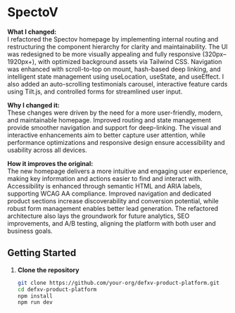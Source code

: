 # SpectoV

**What I changed:**  
I refactored the Spectov homepage by implementing internal routing and restructuring the component hierarchy for clarity and maintainability. The UI was redesigned to be more visually appealing and fully responsive (320px–1920px+), with optimized background assets via Tailwind CSS. Navigation was enhanced with scroll-to-top on mount, hash-based deep linking, and intelligent state management using useLocation, useState, and useEffect. I also added an auto-scrolling testimonials carousel, interactive feature cards using Tilt.js, and controlled forms for streamlined user input.

**Why I changed it:**  
These changes were driven by the need for a more user-friendly, modern, and maintainable homepage. Improved routing and state management provide smoother navigation and support for deep-linking. The visual and interactive enhancements aim to better capture user attention, while performance optimizations and responsive design ensure accessibility and usability across all devices.

**How it improves the original:**  
The new homepage delivers a more intuitive and engaging user experience, making key information and actions easier to find and interact with. Accessibility is enhanced through semantic HTML and ARIA labels, supporting WCAG AA compliance. Improved navigation and dedicated product sections increase discoverability and conversion potential, while robust form management enables better lead generation. The refactored architecture also lays the groundwork for future analytics, SEO improvements, and A/B testing, aligning the platform with both user and business goals.


## Getting Started

1. **Clone the repository**
   ```bash
   git clone https://github.com/your-org/defxv-product-platform.git
   cd defxv-product-platform
   npm install
   npm run dev
   ```
